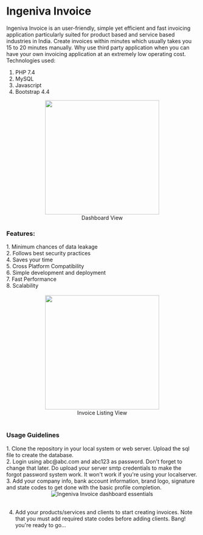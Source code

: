# Ingeniva Invoice
Ingeniva Invoice is an user-friendly, simple yet efficient and fast invoicing application particularly suited for product based and service based industries in India. Create invoices within minutes which usually takes you 15 to 20 minutes manually. Why use third party application when you can have your own invoicing application at an extremely low operating cost. Technologies used:
  1. PHP 7.4
  2. MySQL
  3. Javascript
  4. Bootstrap 4.4

<div align="center"><img src="https://ingeniva.co.in/assets/img/invoice/pic2.png" height="300px"></div>
<div align="center">Dashboard View</div>

<h3>Features:</h3>
  1. Minimum chances of data leakage<br>
  2. Follows best security practices<br>
  4. Saves your time<br>
  5. Cross Platform Compatibility<br>
  6. Simple development and deployment<br>
  7. Fast Performance<br>
  8. Scalability<br><br>
  
<div align="center"><img src="https://ingeniva.co.in/assets/img/invoice/pic1.png" height="300px"></div>
<div align="center">Invoice Listing View</div>

<!--<div align="center"><img src="https://ingeniva.co.in/assets/img/invoice/0001.jpg" height="300px"></div>
<div align="center">Invoice Template</div>-->
<br>
<h3>Usage Guidelines</h3>
1. Clone the repository in your local system or web server. Upload the sql file to create the database.<br>
2. Login using abc@abc.com and abc123 as password. Don't forget to change that later. Do upload your server smtp credentials to make the forgot password system        work. It won't work if you're using your localserver.<br>
3. Add your company info, bank account information, brand logo, signature and state codes to get done with the basic profile completion.<br>

<div align="center"><img src="https://user-images.githubusercontent.com/76894046/117561113-798e4900-b0b1-11eb-8531-366244356599.jpg" alt="Ingeniva  Invoice dashboard essentials"></div><br>

4. Add your products/services and clients to start creating invoices. Note that you must add required state codes before adding clients. Bang! you're ready to go...
<br>
